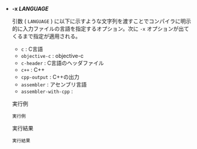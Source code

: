 - **-x *LANGUAGE*** 
  
  引数 ( `LANGUAGE` ) に以下に示すような文字列を渡すことでコンパイラに明示的に入力ファイルの言語を指定するオプション。次に `-x` オプションが出てくるまで指定が適用される。

  - `c` : C言語
  - `objective-c` : objective-c
  - `c-header` : C言語のヘッダファイル
  - `c++` : C++
  - `cpp-output` : C++の出力 
  - `assembler` : アセンブリ言語
  - `assembler-with-cpp` : 
  
  実行例 []()
  ```
  実行例
  ```

  実行結果 []()
  ```
  実行結果
  ```